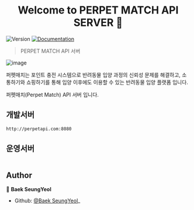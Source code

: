 <h1 align="center">Welcome to PERPET MATCH API SERVER 👋</h1>
<p>
  <img alt="Version" src="https://img.shields.io/badge/version-0.1.0-blue.svg?cacheSeconds=2592000" />
  <a href="https://github.com/BaekSeungYeol/perpetmatch-Api/blob/master/README.md" target="_blank">
    <img alt="Documentation" src="https://img.shields.io/badge/documentation-yes-brightgreen.svg" />
  </a>
</p>

> PERPET MATCH API 서버

![image](https://user-images.githubusercontent.com/47316511/90139001-bba08d80-ddb2-11ea-9bdd-cba7c160c31c.png)

퍼펫매치는 포인트 충전 시스템으로 반려동물 입양 과정의 신뢰성 문제를 해결하고, 소통하기와 쇼핑하기를 통해 입양 이후에도 이용할 수 있는 반려동물 입양 플랫폼 입니다.



퍼펫매치(Perpet Match) API 서버 입니다.

## 개발서버

```sh
http://perpetapi.com:8080
```
## 운영서버

```sh
```


## Author

👤 **Baek SeungYeol**

* Github: [@Baek SeungYeol](https://github.com/BaekSeungYeol)_

